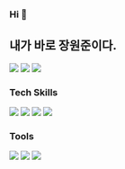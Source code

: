 ### Hi 👋
## 내가 바로 장원준이다.

<a href="https://wonjun1995.tistory.com/"><img src="https://img.shields.io/badge/Blog-FF269E?style=flat-square&logo=Aseprite&logoColor=white"/></a> <img src="https://img.shields.io/badge/wonjun1995@naver.com-43B02A?style=flat-square&logo=Gmail&logoColor=white"/> <a href="https://www.instagram.com/jangwonjunn/"><img src="https://img.shields.io/badge/jangwonjunn-E4405F?style=flat-square&logo=Instagram&logoColor=white"/></a>

### Tech Skills
<img src="https://img.shields.io/badge/Spring-6DB33F?style=flat-square&logo=Spring&logoColor=white"/> <img src="https://img.shields.io/badge/Node.js-339933?style=flat-square&logo=Node.js&logoColor=white"/> <img src="https://img.shields.io/badge/JavaScript-F7DF1E?style=flat-square&logo=javascript&logoColor=black"/> <img src="https://img.shields.io/badge/MySQL-4479A1?style=flat-square&logo=MySQL&logoColor=white"/>

### Tools
<img src="https://img.shields.io/badge/Git-F05032?style=flat-square&logo=git&logoColor=white"/> <img src="https://img.shields.io/badge/Visual Studio Code-007ACC?style=flat-square&logo=Visual Studio Code&logoColor=white"/> <img src="https://img.shields.io/badge/WebStorm-000000?style=flat-square&logo=WebStorm&logoColor=white"/> 
<!--
**wonjun1995/wonjun1995** is a ✨ _special_ ✨ repository because its `README.md` (this file) appears on your GitHub profile.

Here are some ideas to get you started:

- 🔭 I’m currently working on ...
- 🌱 I’m currently learning ...
- 👯 I’m looking to collaborate on ...
- 🤔 I’m looking for help with ...
- 💬 Ask me about ...
- 📫 How to reach me: ...
- 😄 Pronouns: ...
- ⚡ Fun fact: ...
-->
